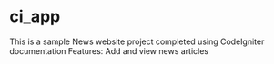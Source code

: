 # ci_app
This is a sample News website project completed using CodeIgniter documentation
Features: Add and view news articles
